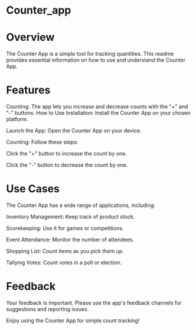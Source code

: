 # Counter_app
# Overview
The Counter App is a simple tool for tracking quantities. This readme provides essential information on how to use and understand the Counter App.

# Features
Counting: The app lets you increase and decrease counts with the "+" and "-" buttons.
How to Use
Installation: Install the Counter App on your chosen platform.

Launch the App: Open the Counter App on your device.

Counting: Follow these steps:

Click the "+" button to increase the count by one.

Click the "-" button to decrease the count by one.

# Use Cases
The Counter App has a wide range of applications, including:

Inventory Management: Keep track of product stock.

Scorekeeping: Use it for games or competitions.

Event Attendance: Monitor the number of attendees.

Shopping List: Count items as you pick them up.

Tallying Votes: Count votes in a poll or election.

# Feedback
Your feedback is important. Please use the app's feedback channels for suggestions and reporting issues.

Enjoy using the Counter App for simple count tracking!